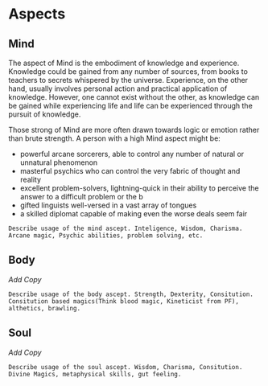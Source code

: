 # Aspects

## Mind
The aspect of Mind is the embodiment of knowledge and experience. Knowledge could be gained from any number of sources, from books to teachers to secrets whispered by the universe. Experience, on the other hand, usually involves personal action and practical application of knowledge. However, one cannot exist without the other, as knowledge can be gained while experiencing life and life can be experienced through the pursuit of knowledge.

Those strong of Mind are more often drawn towards logic or emotion rather than brute strength. A person with a high Mind aspect might be:
* powerful arcane sorcerers, able to control any number of natural or unnatural phenomenon
* masterful psychics who can control the very fabric of thought and reality
* excellent problem-solvers, lightning-quick in their ability to perceive the answer to a difficult problem or the b
* gifted linguists well-versed in a vast array of tongues
* a skilled diplomat capable of making even the worse deals seem fair
```
Describe usage of the mind ascept. Inteligence, Wisdom, Charisma.
Arcane magic, Psychic abilities, problem solving, etc.
```
## Body
*Add Copy*
```
Describe usage of the body ascept. Strength, Dexterity, Consitution.
Consitution based magics(Think blood magic, Kineticist from PF), althetics, brawling.
```

## Soul
*Add Copy*
```
Describe usage of the soul ascept. Wisdom, Charisma, Consitution.
Divine Magics, metaphysical skills, gut feeling. 
```
<!--stackedit_data:
eyJoaXN0b3J5IjpbMjI1OTE1MTIsLTE0NTQ5MTc3MCwtMTYwNj
Y1NTg0NSw3MDEzNzQyNzEsMTkyMzM5OTQ5NSwtMTM5NDQwNDMz
MCwxMDEyMzcwNjQxXX0=
-->